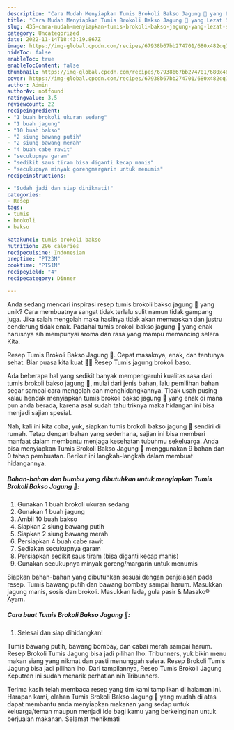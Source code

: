 ```yaml
---
description: "Cara Mudah Menyiapkan Tumis Brokoli Bakso Jagung 🌽 yang Lezat Sekali"
title: "Cara Mudah Menyiapkan Tumis Brokoli Bakso Jagung 🌽 yang Lezat Sekali"
slug: 435-cara-mudah-menyiapkan-tumis-brokoli-bakso-jagung-yang-lezat-sekali
category: Uncategorized
date: 2022-11-14T18:43:19.867Z
image: https://img-global.cpcdn.com/recipes/67938b67bb274701/680x482cq70/tumis-brokoli-bakso-jagung-foto-resep-utama.jpg
hideToc: false
enableToc: true
enableTocContent: false
thumbnail: https://img-global.cpcdn.com/recipes/67938b67bb274701/680x482cq70/tumis-brokoli-bakso-jagung-foto-resep-utama.jpg
cover: https://img-global.cpcdn.com/recipes/67938b67bb274701/680x482cq70/tumis-brokoli-bakso-jagung-foto-resep-utama.jpg
author: Admin
authorAv: notfound
ratingvalue: 3.5
reviewcount: 22
recipeingredient:
- "1 buah brokoli ukuran sedang"
- "1 buah jagung"
- "10 buah bakso"
- "2 siung bawang putih"
- "2 siung bawang merah"
- "4 buah cabe rawit"
- "secukupnya garam"
- "sedikit saus tiram bisa diganti kecap manis"
- "secukupnya minyak gorengmargarin untuk menumis"
recipeinstructions:

- "Sudah jadi dan siap dinikmati!"
categories:
- Resep
tags:
- tumis
- brokoli
- bakso

katakunci: tumis brokoli bakso 
nutrition: 296 calories
recipecuisine: Indonesian
preptime: "PT23M"
cooktime: "PT51M"
recipeyield: "4"
recipecategory: Dinner

---
```





Anda sedang mencari inspirasi resep tumis brokoli bakso jagung 🌽 yang unik? Cara membuatnya sangat tidak terlalu sulit namun tidak gampang juga. Jika salah mengolah maka hasilnya tidak akan memuaskan dan justru cenderung tidak enak. Padahal tumis brokoli bakso jagung 🌽 yang enak harusnya sih mempunyai aroma dan rasa yang mampu memancing selera Kita.





Resep Tumis Brokoli Bakso Jagung 🌽. Cepat masaknya, enak, dan tentunya sehat. Biar puasa kita kuat 💪😆 Resep Tumis jagung brokoli baso.

Ada beberapa hal yang sedikit banyak mempengaruhi kualitas rasa dari tumis brokoli bakso jagung 🌽, mulai dari jenis bahan, lalu pemilihan bahan segar sampai cara mengolah dan menghidangkannya. Tidak usah pusing kalau hendak menyiapkan tumis brokoli bakso jagung 🌽 yang enak di mana pun anda berada, karena asal sudah tahu triknya maka hidangan ini bisa menjadi sajian spesial.






Nah, kali ini kita coba, yuk, siapkan tumis brokoli bakso jagung 🌽 sendiri di rumah. Tetap dengan bahan yang sederhana, sajian ini bisa memberi manfaat dalam membantu menjaga kesehatan tubuhmu sekeluarga. Anda bisa menyiapkan Tumis Brokoli Bakso Jagung 🌽 menggunakan 9 bahan dan 0 tahap pembuatan. Berikut ini langkah-langkah dalam membuat hidangannya.

<!--inarticleads1-->

##### Bahan-bahan dan bumbu yang dibutuhkan untuk menyiapkan Tumis Brokoli Bakso Jagung 🌽:

1. Gunakan 1 buah brokoli ukuran sedang
1. Gunakan 1 buah jagung
1. Ambil 10 buah bakso
1. Siapkan 2 siung bawang putih
1. Siapkan 2 siung bawang merah
1. Persiapkan 4 buah cabe rawit
1. Sediakan secukupnya garam
1. Persiapkan sedikit saus tiram (bisa diganti kecap manis)
1. Gunakan secukupnya minyak goreng/margarin untuk menumis


Siapkan bahan-bahan yang dibutuhkan sesuai dengan penjelasan pada resep. Tumis bawang putih dan bawang bombay sampai harum. Masukkan jagung manis, sosis dan brokoli. Masukkan lada, gula pasir &amp; Masako® Ayam. 

<!--inarticleads2-->

##### Cara buat Tumis Brokoli Bakso Jagung 🌽:


1. Selesai dan siap dihidangkan!

Tumis bawang putih, bawang bombay, dan cabai merah sampai harum. Resep Brokoli Tumis Jagung bisa jadi pilihan lho. Tribunners, yuk bikin menu makan siang yang nikmat dan pasti menunggah selera. Resep Brokoli Tumis Jagung bisa jadi pilihan lho. Dari tampilannya, Resep Tumis Brokoli Jagung Keputren ini sudah menarik perhatian nih Tribunners. 

Terima kasih telah membaca resep yang tim kami tampilkan di halaman ini. Harapan kami, olahan Tumis Brokoli Bakso Jagung 🌽 yang mudah di atas dapat membantu anda menyiapkan makanan yang sedap untuk keluarga/teman maupun menjadi ide bagi kamu yang berkeinginan untuk berjualan makanan. Selamat menikmati
